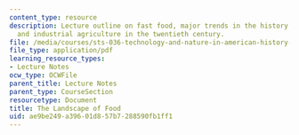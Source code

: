 ```yaml
---
content_type: resource
description: Lecture outline on fast food, major trends in the history of agriculture,
  and industrial agriculture in the twentieth century.
file: /media/courses/sts-036-technology-and-nature-in-american-history-spring-2008/ae9be249a39601d857b7288590fb1ff1_wk13_outline.pdf
file_type: application/pdf
learning_resource_types:
- Lecture Notes
ocw_type: OCWFile
parent_title: Lecture Notes
parent_type: CourseSection
resourcetype: Document
title: The Landscape of Food
uid: ae9be249-a396-01d8-57b7-288590fb1ff1
---
```

